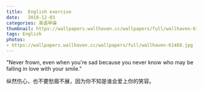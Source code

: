 ```yaml
---
title:  English exercise
date:   2018-12-03
categories: 英语早操
thumbnail: https://wallpapers.wallhaven.cc/wallpapers/full/wallhaven-61468.jpg
tags: English
photos:
- https://wallpapers.wallhaven.cc/wallpapers/full/wallhaven-61468.jpg
---
```


"Never frown, even when you're sad because you never know who may be falling in love with your smile."
<p>纵然伤心，也不要愁眉不展，因为你不知是谁会爱上你的笑容。</p>
